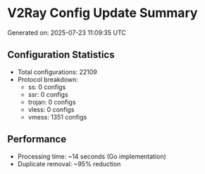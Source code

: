 # V2Ray Config Update Summary
Generated on: 2025-07-23 11:09:35 UTC

## Configuration Statistics
- Total configurations: 22109
- Protocol breakdown:
  - ss: 0 configs
  - ssr: 0 configs
  - trojan: 0 configs
  - vless: 0 configs
  - vmess: 1351 configs

## Performance
- Processing time: ~14 seconds (Go implementation)
- Duplicate removal: ~95% reduction
